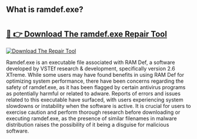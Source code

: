 ## What is ramdef.exe? 

# <h2><a href="https://exedetect.com/download.php?ramdef.exe">🔗 👉 Download The ramdef.exe Repair Tool</a></h2>

[![Download The Repair Tool](https://exedetect.com/download-button.jpg)](https://exedetect.com/download.php?ramdef.exe)

Ramdef.exe is an executable file associated with RAM Def, a software developed by VSTEf research & development, specifically version 2.6 XTreme. While some users may have found benefits in using RAM Def for optimizing system performance, there have been concerns regarding the safety of ramdef.exe, as it has been flagged by certain antivirus programs as potentially harmful or related to adware. Reports of errors and issues related to this executable have surfaced, with users experiencing system slowdowns or instability when the software is active. It is crucial for users to exercise caution and perform thorough research before downloading or executing ramdef.exe, as the presence of similar filenames in malware distribution raises the possibility of it being a disguise for malicious software.